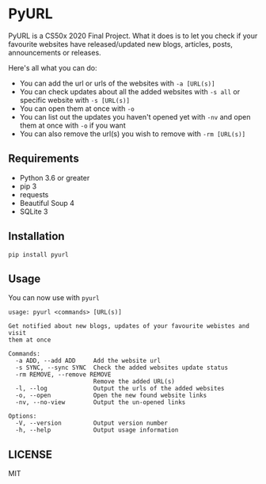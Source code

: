 # PyURL

PyURL is a CS50x 2020 Final Project. What it does is to let you check if your favourite websites have released/updated new blogs, articles, posts, announcements or releases.

Here's all what you can do:

- You can add the url or urls of the websites with `-a [URL(s)]`
- You can check updates about all the added websites with `-s all` or specific website with `-s [URL(s)]`
- You can open them at once with `-o`
- You can list out the updates you haven't opened yet with `-nv` and open them at once with `-o` if you want
- You can also remove the url(s) you wish to remove with `-rm [URL(s)]`

## Requirements

- Python 3.6 or greater
- pip 3
- requests
- Beautiful Soup 4
- SQLite 3

## Installation

```
pip install pyurl
```

## Usage

You can now use with `pyurl`

```
usage: pyurl <commands> [URL(s)]

Get notified about new blogs, updates of your favourite webistes and visit
them at once

Commands:
  -a ADD, --add ADD     Add the website url
  -s SYNC, --sync SYNC  Check the added websites update status
  -rm REMOVE, --remove REMOVE
                        Remove the added URL(s)
  -l, --log             Output the urls of the added websites
  -o, --open            Open the new found website links
  -nv, --no-view        Output the un-opened links

Options:
  -V, --version         Output version number
  -h, --help            Output usage information
```

## LICENSE

MIT
